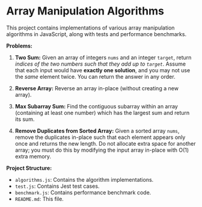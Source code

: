 # Array Manipulation Algorithms

This project contains implementations of various array manipulation algorithms in JavaScript, along with tests and performance benchmarks.

**Problems:**

1. **Two Sum:** Given an array of integers `nums` and an integer `target`, return *indices of the two numbers such that they add up to `target`*.  Assume that each input would have **exactly one solution**, and you may not use the *same* element twice.  You can return the answer in any order.

2. **Reverse Array:** Reverse an array in-place (without creating a new array).

3. **Max Subarray Sum:** Find the contiguous subarray within an array (containing at least one number) which has the largest sum and return its sum.

4. **Remove Duplicates from Sorted Array:** Given a sorted array `nums`, remove the duplicates in-place such that each element appears only once and returns the new length. Do not allocate extra space for another array; you must do this by modifying the input array in-place with O(1) extra memory.


**Project Structure:**

- `algorithms.js`: Contains the algorithm implementations.
- `test.js`: Contains Jest test cases.
- `benchmark.js`: Contains performance benchmark code.
- `README.md`: This file.